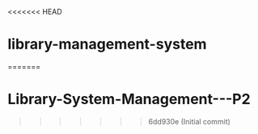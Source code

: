 <<<<<<< HEAD
# library-management-system
=======
# Library-System-Management---P2
>>>>>>> 6dd930e (Initial commit)
